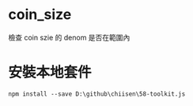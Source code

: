 # coin_size
檢查 coin szie 的 denom 是否在範圍內

# 安裝本地套件
```bash=
npm install --save D:\github\chiisen\58-toolkit.js
```